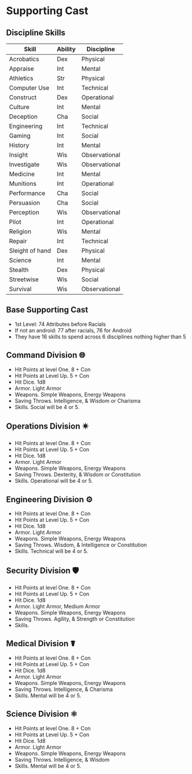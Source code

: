 # Supporting Cast


## Discipline Skills
| Skill           | Ability | Discipline    |
| --------------- | ------- | ------------- |
| Acrobatics      | Dex     | Physical      |
| Appraise        | Int     | Mental        |
| Athletics       | Str     | Physical      |
| Computer Use    | Int     | Technical     |
| Construct       | Dex     | Operational   |
| Culture         | Int     | Mental        |
| Deception       | Cha     | Social        |
| Engineering     | Int     | Technical     |
| Gaming          | Int     | Social        |
| History         | Int     | Mental        |
| Insight         | Wis     | Observational |
| Investigate     | Wis     | Observational |
| Medicine        | Int     | Mental        |
| Munitions       | Int     | Operational   |
| Performance     | Cha     | Social        |
| Persuasion      | Cha     | Social        |
| Perception      | Wis     | Observational |
| Pilot           | Int     | Operational   |
| Religion        | Wis     | Mental        |
| Repair          | Int     | Technical     |
| Sleight of hand | Dex     | Physical      |
| Science         | Int     | Mental        |
| Stealth         | Dex     | Physical      |
| Streetwise      | Wis     | Social        |
| Survival        | Wis     | Observational |

## Base Supporting Cast
- 1st Level: 74 Attributes before Racials
- If not an android: 77 after racials, 76 for Android
- They have 16 skills to spend across 6 disciplines nothing higher than 5


## Command Division 🌐
- Hit Points at level One. 8 + Con
- Hit Points at Level Up. 5 + Con
- Hit Dice. 1d8
- Armor. Light Armor
- Weapons. Simple Weapons, Energy Weapons
- Saving Throws. Intelligence, & Wisdom or Charisma
- Skills. Social will be 4 or 5.

## Operations Division 🟎
- Hit Points at level One. 8 + Con
- Hit Points at Level Up. 5 + Con
- Hit Dice. 1d8
- Armor. Light Armor
- Weapons. Simple Weapons, Energy Weapons
- Saving Throws. Dexterity, & Wisdom or Constitution
- Skills. Operational will be 4 or 5.

## Engineering Division ⚙
- Hit Points at level One. 8 + Con
- Hit Points at Level Up. 5 + Con
- Hit Dice. 1d8
- Armor. Light Armor
- Weapons. Simple Weapons, Energy Weapons
- Saving Throws. Wisdom, & Intelligence or Constitution
- Skills. Technical will be 4 or 5.

## Security Division 🛡
- Hit Points at level One. 8 + Con
- Hit Points at Level Up. 5 + Con
- Hit Dice. 1d8
- Armor. Light Armor, Medium Armor
- Weapons. Simple Weapons, Energy Weapons
- Saving Throws. Agility, & Strength or Constitution
- Skills. 

## Medical Division ☤
- Hit Points at level One. 8 + Con
- Hit Points at Level Up. 5 + Con
- Hit Dice. 1d8
- Armor. Light Armor
- Weapons. Simple Weapons, Energy Weapons
- Saving Throws. Intelligence, & Charisma
- Skills. Mental will be 4 or 5.

## Science Division ⚛
- Hit Points at level One. 8 + Con
- Hit Points at Level Up. 5 + Con
- Hit Dice. 1d8
- Armor. Light Armor
- Weapons. Simple Weapons, Energy Weapons
- Saving Throws. Intelligence, & Wisdom
- Skills. Mental will be 4 or 5.